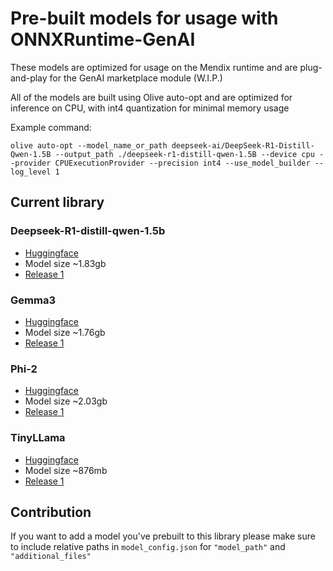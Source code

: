 # Pre-built models for usage with ONNXRuntime-GenAI
These models are optimized for usage on the Mendix runtime and are plug-and-play for the GenAI marketplace module (W.I.P.)

All of the models are built using Olive auto-opt and are optimized for inference on CPU, with int4 quantization for minimal memory usage

Example command:

```
olive auto-opt --model_name_or_path deepseek-ai/DeepSeek-R1-Distill-Qwen-1.5B --output_path ./deepseek-r1-distill-qwen-1.5B --device cpu --provider CPUExecutionProvider --precision int4 --use_model_builder --log_level 1
```

## Current library

### Deepseek-R1-distill-qwen-1.5b
- [Huggingface](https://huggingface.co/deepseek-ai/DeepSeek-R1-Distill-Qwen-1.5B)
- Model size ~1.83gb
- [Release 1](https://github.com/nathan-JJRplus/Mendix-ONNXGenAI-Models/releases/tag/1.0)
### Gemma3
- [Huggingface](https://huggingface.co/google/gemma-3-1b-it)
- Model size ~1.76gb
- [Release 1](https://github.com/nathan-JJRplus/Mendix-ONNXGenAI-Models/releases/tag/1.0)
### Phi-2
- [Huggingface](https://huggingface.co/microsoft/phi-2)
- Model size ~2.03gb
- [Release 1](https://github.com/nathan-JJRplus/Mendix-ONNXGenAI-Models/releases/tag/1.0)
### TinyLLama
- [Huggingface](https://huggingface.co/TinyLlama/TinyLlama-1.1B-Chat-v1.0)
- Model size ~876mb
- [Release 1](https://github.com/nathan-JJRplus/Mendix-ONNXGenAI-Models/releases/tag/1.0)

## Contribution
If you want to add a model you've prebuilt to this library please make sure to include relative paths in `model_config.json` for `"model_path"` and `"additional_files"` 